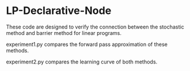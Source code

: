 # LP-Declarative-Node
These code are designed to verify the connection between the stochastic method and barrier method for linear programs.

experiment1.py compares the forward pass approximation of these methods.

experiment2.py compares the learning curve of both methods.
